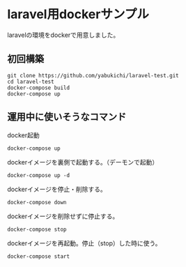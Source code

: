 # laravel用dockerサンプル

laravelの環境をdockerで用意しました。

## 初回構築
```
git clone https://github.com/yabukichi/laravel-test.git
cd laravel-test
docker-compose build
docker-compose up
```

## 運用中に使いそうなコマンド

docker起動
```
docker-compose up
```

dockerイメージを裏側で起動する。（デーモンで起動）
```
docker-compose up -d
```

dockerイメージを停止・削除する。
```
docker-compose down
```

dockerイメージを削除せずに停止する。
```
docker-compose stop
```

dockerイメージを再起動。停止（stop）した時に使う。
```
docker-compose start
```
